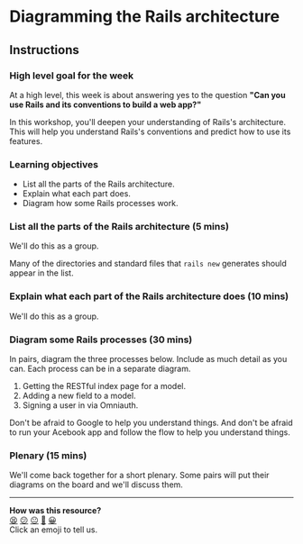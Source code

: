 # Diagramming the Rails architecture

## Instructions

### High level goal for the week

At a high level, this week is about answering yes to the question **"Can you use Rails and its conventions to build a web app?"**

In this workshop, you'll deepen your understanding of Rails's architecture.  This will help you understand Rails's conventions and predict how to use its features.

### Learning objectives

* List all the parts of the Rails architecture.
* Explain what each part does.
* Diagram how some Rails processes work.

### List all the parts of the Rails architecture (5 mins)

We'll do this as a group.

Many of the directories and standard files that `rails new` generates should appear in the list.

### Explain what each part of the Rails architecture does (10 mins)

We'll do this as a group.

### Diagram some Rails processes (30 mins)

In pairs, diagram the three processes below.  Include as much detail as you can.  Each process can be in a separate diagram.

1. Getting the RESTful index page for a model.
2. Adding a new field to a model.
3. Signing a user in via Omniauth.

Don't be afraid to Google to help you understand things.  And don't be afraid to run your Acebook app and follow the flow to help you understand things.

### Plenary (15 mins)

We'll come back together for a short plenary.  Some pairs will put their diagrams on the board and we'll discuss them.

<!-- BEGIN GENERATED SECTION DO NOT EDIT -->

---

**How was this resource?**  
[😫](https://airtable.com/shrUJ3t7KLMqVRFKR?prefill_Repository=skills-workshops&prefill_File=week-8/diagramming_the_rails_architecture/README.md&prefill_Sentiment=😫) [😕](https://airtable.com/shrUJ3t7KLMqVRFKR?prefill_Repository=skills-workshops&prefill_File=week-8/diagramming_the_rails_architecture/README.md&prefill_Sentiment=😕) [😐](https://airtable.com/shrUJ3t7KLMqVRFKR?prefill_Repository=skills-workshops&prefill_File=week-8/diagramming_the_rails_architecture/README.md&prefill_Sentiment=😐) [🙂](https://airtable.com/shrUJ3t7KLMqVRFKR?prefill_Repository=skills-workshops&prefill_File=week-8/diagramming_the_rails_architecture/README.md&prefill_Sentiment=🙂) [😀](https://airtable.com/shrUJ3t7KLMqVRFKR?prefill_Repository=skills-workshops&prefill_File=week-8/diagramming_the_rails_architecture/README.md&prefill_Sentiment=😀)  
Click an emoji to tell us.

<!-- END GENERATED SECTION DO NOT EDIT -->
